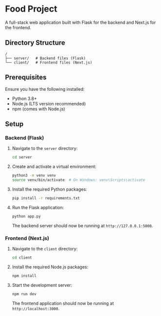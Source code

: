 # Food Project

A full-stack web application built with Flask for the backend and Next.js for the frontend.

## Directory Structure

```
/
├── server/   # Backend files (Flask)
└── client/   # Frontend files (Next.js)
```

## Prerequisites

Ensure you have the following installed:

- Python 3.8+
- Node.js (LTS version recommended)
- npm (comes with Node.js)

## Setup

### Backend (Flask)

1. Navigate to the `server` directory:

   ```bash
   cd server
   ```
2. Create and activate a virtual environment:

   ```bash
   python3 -m venv venv
   source venv/bin/activate  # On Windows: venv\Scripts\activate
   ```
3. Install the required Python packages:

   ```bash
   pip install -r requirements.txt
   ```
4. Run the Flask application:

   ```bash
   python app.py
   ```

   The backend server should now be running at `http://127.0.0.1:5000`.

### Frontend (Next.js)

1. Navigate to the `client` directory:

   ```bash
   cd client
   ```
2. Install the required Node.js packages:

   ```bash
   npm install
   ```
3. Start the development server:

   ```bash
   npm run dev
   ```
   The frontend application should now be running at `http://localhost:3000`.
